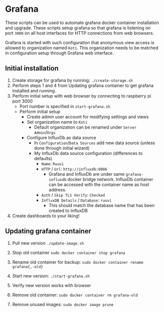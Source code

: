 # Grafana

These scripts can be used to automate grafana docker container installation and
upgrade. These scripts setup grafana so that grafana is listening on port `3000`
on all host interfaces for HTTP connections from web browsers.

Grafana is started with such configuration that anonymous view access is allowed
to organization named `Koti`. This organization needs to be matched in
configuration setup through Grafana web interface.

## Initial installation

1. Create storage for grafana by running: `./create-storage.sh`
2. Perform steps 1 and 4 from Updating grafana container to get grafana
   installed and running.
3. Perform initial setup with web browser by connecting to raspberry pi port
   3000
    - Port number is specified in `start-grafana.sh`
    - Perform initial setup
        - Create admin user account for modifying settings and views
        - Set organization name to `Koti`
            - Default organization can be renamed under `Server Admin`/`Orgs`
        - Configure InfluxDb as data source
            - In `Configuration`/`Data Sources` add new data source (unless done
              through initial wizard)
            - My InfluxDb data source configuration (differences to defaults)
                - `Name`: `Ruuvi`
                - `HTTP` / `Url`: `http://influxdb:8086`
                    - Grafana and InfluxDb are under same `grafana-influxdb`
                      docker bridge network. InfluxDb container can be accessed
                      with the container name as host address.
                - `Auth` / `Skip TLS Verify`: `Checked`
                - `InfluxDB Details` / `Database`: `ruuvi`
                    - This should match the database name that has been created
                      to InfluxDB
4. Create dashboards to your liking!

## Updating grafana container

1. Pull new version `./update-image.sh`
2. Stop old container `sudo docker container stop grafana`
3. Rename old container for backup:
   `sudo docker container rename grafana{,-old}`
4. Start new version: `./start-grafana.sh`

5. Verify new version works with browser

6. Remove old container: `sudo docker container rm grafana-old`
7. Remove unused images: `sudo docker image prune`
